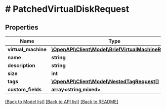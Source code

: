 # # PatchedVirtualDiskRequest

## Properties

Name | Type | Description | Notes
------------ | ------------- | ------------- | -------------
**virtual_machine** | [**\OpenAPI\Client\Model\BriefVirtualMachineRequest**](BriefVirtualMachineRequest.md) |  | [optional]
**name** | **string** |  | [optional]
**description** | **string** |  | [optional]
**size** | **int** |  | [optional]
**tags** | [**\OpenAPI\Client\Model\NestedTagRequest[]**](NestedTagRequest.md) |  | [optional]
**custom_fields** | **array<string,mixed>** |  | [optional]

[[Back to Model list]](../../README.md#models) [[Back to API list]](../../README.md#endpoints) [[Back to README]](../../README.md)
